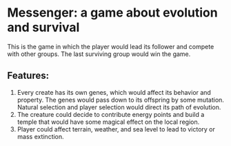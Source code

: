 # Messenger: a game about evolution and survival
This is the game in which the player would lead its follower and compete with other groups. The last surviving group would win the game. 

## Features:
1. Every create has its own genes, which would affect its behavior and property. The genes would pass down to its offspring by some mutation. Natural selection and player selection would direct its path of evolution.
2. The creature could decide to contribute energy points and build a temple that would have some magical effect on the local region.
3. Player could affect terrain, weather, and sea level to lead to victory or mass extinction.
